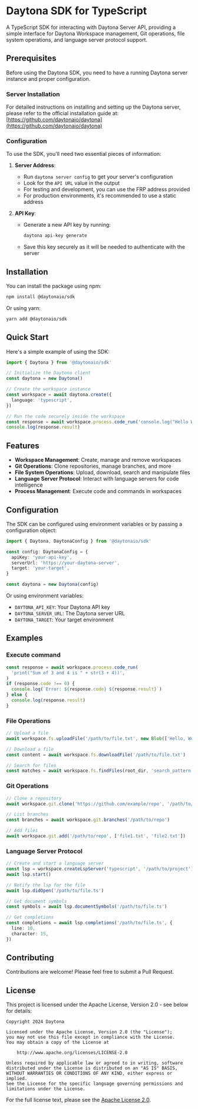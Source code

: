# Daytona SDK for TypeScript

A TypeScript SDK for interacting with Daytona Server API, providing a simple interface for Daytona Workspace management, Git operations, file system operations, and language server protocol support.

## Prerequisites

Before using the Daytona SDK, you need to have a running Daytona server instance and proper configuration.

### Server Installation

For detailed instructions on installing and setting up the Daytona server, please refer to the official installation guide at:
[https://github.com/daytonaio/daytona](https://github.com/daytonaio/daytona)

### Configuration

To use the SDK, you'll need two essential pieces of information:

1. **Server Address**:

   - Run `daytona server config` to get your server's configuration
   - Look for the `API URL` value in the output
   - For testing and development, you can use the FRP address provided
   - For production environments, it's recommended to use a static address

2. **API Key**:
   - Generate a new API key by running:
     ```bash
     daytona api-key generate
     ```
   - Save this key securely as it will be needed to authenticate with the server

## Installation

You can install the package using npm:

```bash
npm install @daytonaio/sdk
```

Or using yarn:

```bash
yarn add @daytonaio/sdk
```

## Quick Start

Here's a simple example of using the SDK:

```typescript
import { Daytona } from '@daytonaio/sdk'

// Initialize the Daytona client
const daytona = new Daytona()

// Create the workspace instance
const workspace = await daytona.create({
  language: 'typescript',
})

// Run the code securely inside the workspace
const response = await workspace.process.code_run('console.log("Hello World!")')
console.log(response.result)
```

## Features

- **Workspace Management**: Create, manage and remove workspaces
- **Git Operations**: Clone repositories, manage branches, and more
- **File System Operations**: Upload, download, search and manipulate files
- **Language Server Protocol**: Interact with language servers for code intelligence
- **Process Management**: Execute code and commands in workspaces

## Configuration

The SDK can be configured using environment variables or by passing a configuration object:

```typescript
import { Daytona, DaytonaConfig } from '@daytonaio/sdk'

const config: DaytonaConfig = {
  apiKey: 'your-api-key',
  serverUrl: 'https://your-daytona-server',
  target: 'your-target',
}

const daytona = new Daytona(config)
```

Or using environment variables:

- `DAYTONA_API_KEY`: Your Daytona API key
- `DAYTONA_SERVER_URL`: The Daytona server URL
- `DAYTONA_TARGET`: Your target environment

## Examples

### Execute command

```typescript
const response = await workspace.process.code_run(
  'print("Sum of 3 and 4 is " + str(3 + 4))',
)
if (response.code !== 0) {
  console.log(`Error: ${response.code} ${response.result}`)
} else {
  console.log(response.result)
}
```

### File Operations

```typescript
// Upload a file
await workspace.fs.uploadFile('/path/to/file.txt', new Blob(['Hello, World!']))

// Download a file
const content = await workspace.fs.downloadFile('/path/to/file.txt')

// Search for files
const matches = await workspace.fs.findFiles(root_dir, 'search_pattern')
```

### Git Operations

```typescript
// Clone a repository
await workspace.git.clone('https://github.com/example/repo', '/path/to/clone')

// List branches
const branches = await workspace.git.branches('/path/to/repo')

// Add files
await workspace.git.add('/path/to/repo', ['file1.txt', 'file2.txt'])
```

### Language Server Protocol

```typescript
// Create and start a language server
const lsp = workspace.createLspServer('typescript', '/path/to/project')
await lsp.start()

// Notify the lsp for the file
await lsp.didOpen('/path/to/file.ts')

// Get document symbols
const symbols = await lsp.documentSymbols('/path/to/file.ts')

// Get completions
const completions = await lsp.completions('/path/to/file.ts', {
  line: 10,
  character: 15,
})
```

## Contributing

Contributions are welcome! Please feel free to submit a Pull Request.

## License

This project is licensed under the Apache License, Version 2.0 - see below for details:

```
Copyright 2024 Daytona

Licensed under the Apache License, Version 2.0 (the "License");
you may not use this file except in compliance with the License.
You may obtain a copy of the License at

    http://www.apache.org/licenses/LICENSE-2.0

Unless required by applicable law or agreed to in writing, software
distributed under the License is distributed on an "AS IS" BASIS,
WITHOUT WARRANTIES OR CONDITIONS OF ANY KIND, either express or implied.
See the License for the specific language governing permissions and
limitations under the License.
```

For the full license text, please see the [Apache License 2.0](http://www.apache.org/licenses/LICENSE-2.0).
